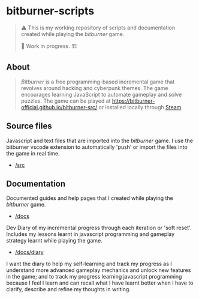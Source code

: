 # bitburner-scripts

> ⚠️ This is my working repository of scripts and documentation created while playing the _bitburner_ game.
>
> 🚧 Work in progress. 🏗️

## About

> _Bitburner_ is a free programming-based incremental game that revolves around hacking and cyberpunk themes. The game encourages learning JavaScript to automate gameplay and solve puzzles. The game can be played at https://bitburner-official.github.io/bitburner-src/ or installed locally through [Steam](https://store.steampowered.com/app/1812820/Bitburner/).

## Source files

Javascript and text files that are imported into the _bitburner_ game. I use the bitburner vscode extension to automatically 'push' or import the files into the game in real time.

- [/src](/src)

## Documentation

Documented guides and help pages that I created while playing the _bitburner_ game.

- [/docs](/docs)

Dev Diary of my incremental progress through each iteration or 'soft reset'. Includes my lessons learnt in javascript programming and gameplay strategy learnt while playing the game.

- [/docs/diary](/docs/diary)

I want the diary to help my self-learning and track my progress as I understand more advanced gameplay mechanics and unlock new features in the game; and to track my progress learning javascript programming because I feel I learn and can recall what I have learnt better when I have to clarify, describe and refine my thoughts in writing.
